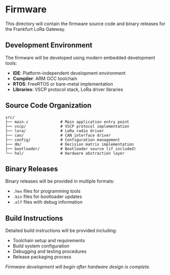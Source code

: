# Firmware

This directory will contain the firmware source code and binary releases for the Frankfurt LoRa Gateway.

## Development Environment

The firmware will be developed using modern embedded development tools:

- **IDE**: Platform-independent development environment
- **Compiler**: ARM GCC toolchain
- **RTOS**: FreeRTOS or bare-metal implementation
- **Libraries**: VSCP protocol stack, LoRa driver libraries

## Source Code Organization

```
src/
├── main.c              # Main application entry point
├── vscp/               # VSCP protocol implementation
├── lora/               # LoRa radio driver
├── can/                # CAN interface driver  
├── config/             # Configuration management
├── dm/                 # Decision matrix implementation
├── bootloader/         # Bootloader source (if included)
└── hal/                # Hardware abstraction layer
```

## Binary Releases

Binary releases will be provided in multiple formats:
- `.hex` files for programming tools
- `.bin` files for bootloader updates
- `.elf` files with debug information

## Build Instructions

Detailed build instructions will be provided including:
- Toolchain setup and requirements
- Build system configuration  
- Debugging and testing procedures
- Release packaging process

*Firmware development will begin after hardware design is complete.*